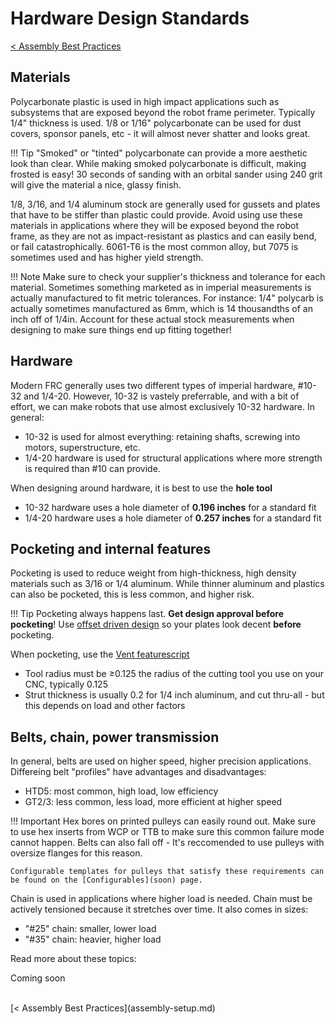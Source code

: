 <style>
.right{
    float:right;
}

.left{
    float:left;
}
</style>

# Hardware Design Standards

<span class="left">[< Assembly Best Practices](assembly-setup.md)</span> 
<br>

## Materials

Polycarbonate plastic is used in high impact applications such as subsystems that are exposed beyond the robot frame perimeter. Typically 1/4" thickness is used. 1/8 or 1/16" polycarbonate can be used for dust covers, sponsor panels, etc - it will almost never shatter and looks great.

!!! Tip
    "Smoked" or "tinted" polycarbonate can provide a more aesthetic look than clear. While making smoked polycarbonate is difficult, making frosted is easy! 30 seconds of sanding with an orbital sander using 240 grit will give the material a nice, glassy finish.

1/8, 3/16, and 1/4 aluminum stock are generally used for gussets and plates that have to be stiffer than plastic could provide. Avoid using use these materials in applications where they will be exposed beyond the robot frame, as they are not as impact-resistant as plastics and can easily bend, or fail catastrophically. 6061-T6 is the most common alloy, but 7075 is sometimes used and has higher yield strength.

!!! Note
    Make sure to check your supplier's thickness and tolerance for each material. Sometimes something marketed as in imperial measurements is actually manufactured to fit metric tolerances. For instance: 1/4" polycarb is actually sometimes manufactured as 6mm, which is 14 thousandths of an inch off of 1/4in. Account for these actual stock measurements when designing to make sure things end up fitting together!

## Hardware

Modern FRC generally uses two different types of imperial hardware, #10-32 and 1/4-20. However, 10-32 is vastely preferrable, and with a bit of effort, we can make robots that use almost exclusively 10-32 hardware. In general:

- 10-32 is used for almost everything: retaining shafts, screwing into motors, superstructure, etc.
- 1/4-20 hardware is used for structural applications where more strength is required than #10 can provide. 

When designing around hardware, it is best to use the **hole tool**

- 10-32 hardware uses a hole diameter of **0.196 inches** for a standard fit
- 1/4-20 hardware uses a hole diameter of **0.257 inches** for a standard fit

## Pocketing and internal features

Pocketing is used to reduce weight from high-thickness, high density materials such as 3/16 or 1/4 aluminum. While thinner aluminum and plastics can also be pocketed, this is less common, and higher risk.

!!! Tip
    Pocketing always happens last. **Get design approval before pocketing**! Use [offset driven design](https://www.youtube.com/watch?v=TT_QmZoUwG8) so your plates look decent **before** pocketing.

When pocketing, use the [Vent featurescript ](https://cad.onshape.com/documents/702f94d6e4ffb0c64f611f87/v/71f9487be753d9eef9c3f73f/e/d55354e2782385e34e0395c4?jumpToIndex=1209)

- Tool radius must be ≥0.125 the radius of the cutting tool you use on your CNC, typically 0.125
- Strut thickness is usually 0.2 for 1/4 inch aluminum, and cut thru-all - but this depends on load and other factors

## Belts, chain, power transmission

In general, belts are used on higher speed, higher precision applications. Differeing belt "profiles" have advantages and disadvantages:

- HTD5: most common, high load, low efficiency
- GT2/3: less common, less load, more efficient at higher speed

!!! Important
    Hex bores on printed pulleys can easily round out. Make sure to use hex inserts from WCP or TTB to make sure this common failure mode cannot happen. Belts can also fall off - It's reccomended to use pulleys with oversize flanges for this reason.

    Configurable templates for pulleys that satisfy these requirements can be found on the [Configurables](soon) page.

Chain is used in applications where higher load is needed. Chain must be actively tensioned because it stretches over time. It also comes in sizes:

- "#25" chain: smaller, lower load
- "#35" chain: heavier, higher load

Read more about these topics:

Coming soon

<br>
<span class="left">[< Assembly Best Practices](assembly-setup.md)</span>  
<br>
<br>